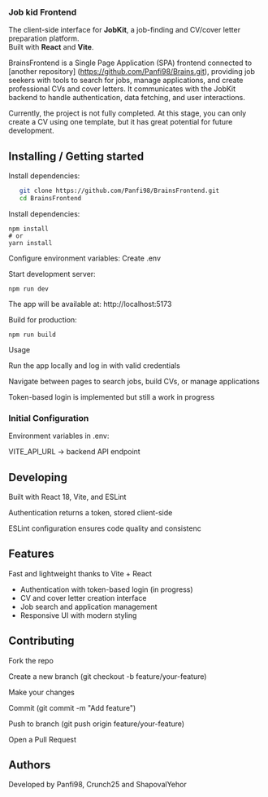 ### Job kid Frontend

The client-side interface for **JobKit**, a job-finding and CV/cover letter preparation platform.  
Built with **React** and **Vite**.

BrainsFrontend is a Single Page Application (SPA) frontend connected to [another repository] (https://github.com/Panfi98/Brains.git), providing job seekers with tools to search for jobs, manage applications, and create professional CVs and cover letters.
It communicates with the JobKit backend to handle authentication, data fetching, and user interactions.

Currently, the project is not fully completed. At this stage, you can only create a CV using one template, but it has great potential for future development.

## Installing / Getting started

Install dependencies:

```bash
   git clone https://github.com/Panfi98/BrainsFrontend.git
   cd BrainsFrontend
```

Install dependencies:

    npm install
    # or
    yarn install


Configure environment variables:
Create .env

Start development server:

    npm run dev

The app will be available at: http://localhost:5173

Build for production:

    npm run build

Usage

Run the app locally and log in with valid credentials

Navigate between pages to search jobs, build CVs, or manage applications

Token-based login is implemented but still a work in progress

### Initial Configuration

Environment variables in .env:

VITE_API_URL → backend API endpoint

## Developing

Built with React 18, Vite, and ESLint

Authentication returns a token, stored client-side

ESLint configuration ensures code quality and consistenc

## Features

Fast and lightweight thanks to Vite + React  
- Authentication with token-based login (in progress)  
- CV and cover letter creation interface  
- Job search and application management  
- Responsive UI with modern styling 

## Contributing

Fork the repo

Create a new branch (git checkout -b feature/your-feature)

Make your changes

Commit (git commit -m "Add feature")

Push to branch (git push origin feature/your-feature)

Open a Pull Request

## Authors

Developed by Panfi98, Crunch25 and ShapovalYehor
